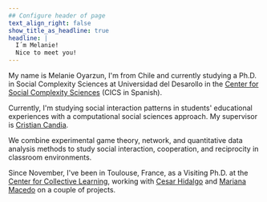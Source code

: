 ```yaml
---
## Configure header of page
text_align_right: false
show_title_as_headline: true
headline: |
  I´m Melanie!    
  Nice to meet you!
---
```


<!-- this is a subheadline -->

My name is Melanie Oyarzun, I'm from Chile and currently studying a Ph.D. in Social Complexity Sciences at Universidad del Desarollo in the [Center for Social Complexity Sciences](https://complejidadsocial.udd.cl) (CICS in Spanish).

Currently, I'm studying social interaction patterns in students' educational experiences with a computational social sciences approach. My supervisor is [Cristian Candia](https://linktr.ee/crcandiav).

We combine experimental game theory, network, and quantitative data analysis methods to study social interaction, cooperation, and reciprocity in classroom environments.

Since November, I've been in Toulouse, France, as a Visiting Ph.D. at the [Center for Collective Learning](https://centerforcollectivelearning.org), working with [Cesar Hidalgo](https://cesarhidalgo.com) and [Mariana Macedo](https://sites.google.com/view/marianagmmacedo/home) on a couple of projects.

